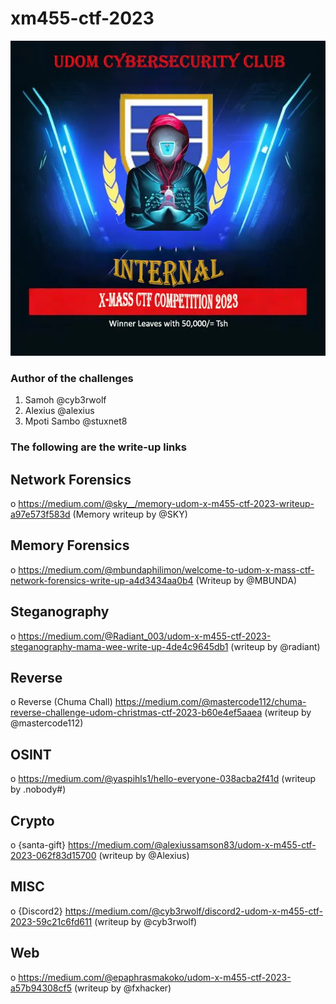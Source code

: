 # xm455-ctf-2023

![xmss-ctf-2023](https://github.com/udomcyberclub/xm455-ctf-2023/blob/main/udom-xmass.png)

### Author of the challenges
1. Samoh @cyb3rwolf
2. Alexius @alexius
3. Mpoti Sambo @stuxnet8

### The following are the write-up links

## Network Forensics
o https://medium.com/@sky__/memory-udom-x-m455-ctf-2023-writeup-a97e573f583d (Memory writeup by @SKY)

## Memory Forensics
o https://medium.com/@mbundaphilimon/welcome-to-udom-x-mass-ctf-network-forensics-write-up-a4d3434aa0b4 (Writeup by @MBUNDA)

## Steganography
o https://medium.com/@Radiant_003/udom-x-m455-ctf-2023-steganography-mama-wee-write-up-4de4c9645db1 (writeup by @radiant)

## Reverse
o Reverse (Chuma Chall) https://medium.com/@mastercode112/chuma-reverse-challenge-udom-christmas-ctf-2023-b60e4ef5aaea (writeup by @mastercode112)

## OSINT
o https://medium.com/@yaspihls1/hello-everyone-038acba2f41d (writeup by .nobody#)

## Crypto
o {santa-gift} https://medium.com/@alexiussamson83/udom-x-m455-ctf-2023-062f83d15700 (writeup by @Alexius)

## MISC
o {Discord2} https://medium.com/@cyb3rwolf/discord2-udom-x-m455-ctf-2023-59c21c6fd611 (writeup by @cyb3rwolf)

## Web
o https://medium.com/@epaphrasmakoko/udom-x-m455-ctf-2023-a57b94308cf5 (writeup by @fxhacker) 

